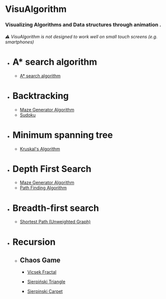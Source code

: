 # VisuAlgorithm

### Visualizing Algorithms and Data structures through animation .

###### :warning: VisuAlgorithm is not designed to work well on small touch screens (e.g. smartphones)

* # A* search algorithm
    * [ A* search algorithm  ](https://bishoy-magdy.github.io/VisuAlgorithm/A*/A*.html)

* # Backtracking
  * [Maze Generator Algorithm](https://bishoy-magdy.github.io/VisuAlgorithm/Backtracking/Maze/maze.html)
  * [Sudoku](https://bishoy-magdy.github.io/VisuAlgorithm/Backtracking/Sudoku/sudoku.html)

* # Minimum spanning tree
   * [Kruskal's Algorithm](https://bishoy-magdy.github.io/VisuAlgorithm/Kruskal/Kruskal.html)

* # Depth First Search
    * [Maze Generator Algorithm](https://bishoy-magdy.github.io/VisuAlgorithm/Backtracking/Maze/maze.html)
     * [Path Finding Algorithm](https://bishoy-magdy.github.io/VisuAlgorithm/DFS/DFS.html)

   
   
* # Breadth-first search
    * [Shortest Path (Unweighted Graph)](https://bishoy-magdy.github.io/VisuAlgorithm/BFS/BFS.html)


* # Recursion
  * ## Chaos Game

     * [Vicsek Fractal](https://bishoy-magdy.github.io/VisuAlgorithm/Chaos%20Game/Vicsek%20Fractal/vicsekFractal.html)

    * [Sierpiński Triangle](https://bishoy-magdy.github.io/VisuAlgorithm/Chaos%20Game/Sierpi%C5%84ski%20Triangle/sierpi%C5%84skiTriangle.html)

    * [Sierpinski Carpet](https://bishoy-magdy.github.io/VisuAlgorithm/Chaos%20Game/Sierpinski%20Carpet/sierpi%C5%84skiCarpet.html)
